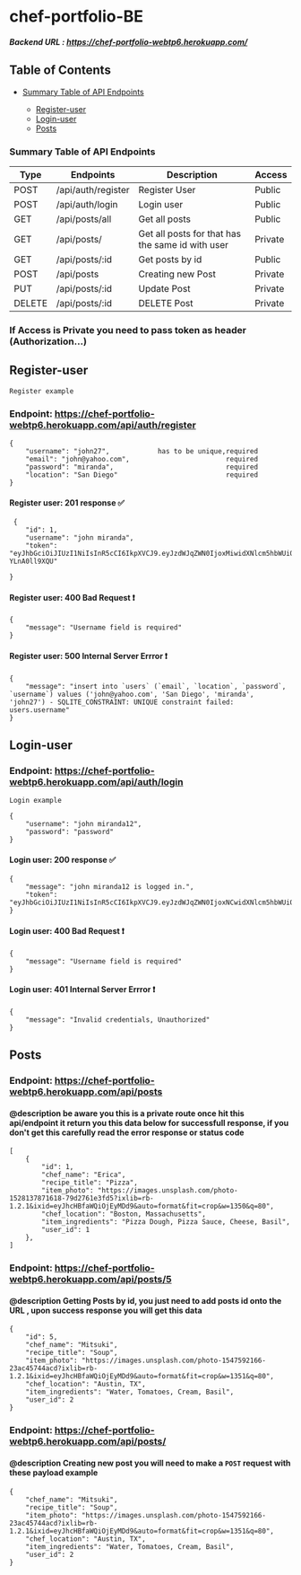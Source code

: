 # chef-portfolio-BE

##### Backend URL : https://chef-portfolio-webtp6.herokuapp.com/

## Table of Contents

- [Summary Table of API Endpoints](#summary-table-of-api-endpoints)

  - [Register-user](#register-user)
  - [Login-user](#register-user)
  - [Posts](#posts)

### Summary Table of API Endpoints

| Type   | Endpoints          | Description                                      | Access  |
| ------ | ------------------ | ------------------------------------------------ | ------- |
| POST   | /api/auth/register | Register User                                    | Public  |
| POST   | /api/auth/login    | Login user                                       | Public  |
| GET    | /api/posts/all     | Get all posts                                    | Public  |
| GET    | /api/posts/        | Get all posts for that has the same id with user | Private |
| GET    | /api/posts/:id     | Get posts by id                                  | Public  |
| POST   | /api/posts         | Creating new Post                                | Private |
| PUT    | /api/posts/:id     | Update Post                                      | Private |
| DELETE | /api/posts/:id     | DELETE Post                                      | Private |

### If Access is Private you need to pass token as header (Authorization...)

## Register-user

`Register example`

### Endpoint: https://chef-portfolio-webtp6.herokuapp.com/api/auth/register

```
{
    "username": "john27",            has to be unique,required
    "email": "john@yahoo.com",                        required
    "password": "miranda",                            required
    "location": "San Diego"                           required
}

```

#### Register user: 201 response ✅

```
 {
    "id": 1,
    "username": "john miranda",
    "token": "eyJhbGciOiJIUzI1NiIsInR5cCI6IkpXVCJ9.eyJzdWJqZWN0IjoxMiwidXNlcm5hbWUiOiJqb2huIG1pcmFuZGEiLCJpYXQiOjE1NjM3NzA5MjgsImV4cCI6MTU2Mzg1NzMyOH0.6NS1ABm8VY0iu0ltLPjpGNlIxWQWaU3-YLnA0ll9XQU"

}
```

#### Register user: 400 Bad Request ❗️

```
{
    "message": "Username field is required"
}
```

#### Register user: 500 Internal Server Errror ❗️

```
{
    "message": "insert into `users` (`email`, `location`, `password`, `username`) values ('john@yahoo.com', 'San Diego', 'miranda', 'john27') - SQLITE_CONSTRAINT: UNIQUE constraint failed: users.username"
}
```

## Login-user

### Endpoint: https://chef-portfolio-webtp6.herokuapp.com/api/auth/login

`Login example`

```
{
    "username": "john miranda12",
    "password": "password"
}

```

#### Login user: 200 response ✅

```
{
    "message": "john miranda12 is logged in.",
    "token": "eyJhbGciOiJIUzI1NiIsInR5cCI6IkpXVCJ9.eyJzdWJqZWN0IjoxNCwidXNlcm5hbWUiOiJqb2huIG1pcmFuZGExMiIsImlhdCI6MTU2Mzc3MTM2MiwiZXhwIjoxNTYzODU3NzYyfQ.Vp1_TX_iBL9YPQ0kEPa8dzdQFcdXg8snDfbYND9RF8k"
}
```

#### Login user: 400 Bad Request ❗️

```
{
    "message": "Username field is required"
}
```

#### Login user: 401 Internal Server Errror ❗️

```
{
    "message": "Invalid credentials, Unauthorized"
}
```

## Posts

### Endpoint: https://chef-portfolio-webtp6.herokuapp.com/api/posts

#### @description be aware you this is a private route once hit this api/endpoint it return you this data below for successfull response, if you don't get this carefully read the error response or status code

```
[
    {
        "id": 1,
        "chef_name": "Erica",
        "recipe_title": "Pizza",
        "item_photo": "https://images.unsplash.com/photo-1528137871618-79d2761e3fd5?ixlib=rb-1.2.1&ixid=eyJhcHBfaWQiOjEyMDd9&auto=format&fit=crop&w=1350&q=80",
        "chef_location": "Boston, Massachusetts",
        "item_ingredients": "Pizza Dough, Pizza Sauce, Cheese, Basil",
        "user_id": 1
    },
]

```

### Endpoint: https://chef-portfolio-webtp6.herokuapp.com/api/posts/5

#### @description Getting Posts by id, you just need to add posts id onto the URL , upon success response you will get this data

```
{
    "id": 5,
    "chef_name": "Mitsuki",
    "recipe_title": "Soup",
    "item_photo": "https://images.unsplash.com/photo-1547592166-23ac45744acd?ixlib=rb-1.2.1&ixid=eyJhcHBfaWQiOjEyMDd9&auto=format&fit=crop&w=1351&q=80",
    "chef_location": "Austin, TX",
    "item_ingredients": "Water, Tomatoes, Cream, Basil",
    "user_id": 2
}

```

### Endpoint: https://chef-portfolio-webtp6.herokuapp.com/api/posts/

#### @description Creating new post you will need to make a `POST` request with these payload example

```
{
    "chef_name": "Mitsuki",
    "recipe_title": "Soup",
    "item_photo": "https://images.unsplash.com/photo-1547592166-23ac45744acd?ixlib=rb-1.2.1&ixid=eyJhcHBfaWQiOjEyMDd9&auto=format&fit=crop&w=1351&q=80",
    "chef_location": "Austin, TX",
    "item_ingredients": "Water, Tomatoes, Cream, Basil",
    "user_id": 2
}

```
